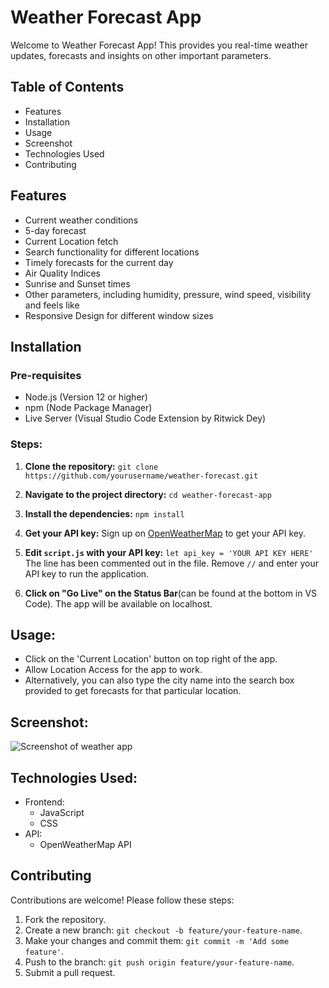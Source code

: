 # Weather Forecast App

Welcome to Weather Forecast App! This provides you real-time weather updates, forecasts and insights on other important parameters.

## Table of Contents
* Features
* Installation
* Usage
* Screenshot
* Technologies Used
* Contributing

## Features
* Current weather conditions
* 5-day forecast
* Current Location fetch
* Search functionality for different locations
* Timely forecasts for the current day
* Air Quality Indices
* Sunrise and Sunset times
* Other parameters, including humidity, pressure, wind speed, visibility and feels like
* Responsive Design for different window sizes

## Installation
### Pre-requisites
* Node.js (Version 12 or higher)
* npm (Node Package Manager)
* Live Server (Visual Studio Code Extension by Ritwick Dey)

### Steps:
1. **Clone the repository:**
`git clone https://github.com/yourusername/weather-forecast.git`

2. **Navigate to the project directory:**
`cd weather-forecast-app`

3. **Install the dependencies:**
`npm install`

4. **Get your API key:**
Sign up on [OpenWeatherMap](https://openweathermap.org/api) to get your API key.

5. **Edit `script.js` with your API key:**
`let api_key = 'YOUR API KEY HERE'`
The line has been commented out in the file. Remove `//` and enter your API key to run the application.

6. **Click on "Go Live" on the Status Bar**(can be found at the bottom in VS Code).
The app will be available on localhost.

## Usage:
* Click on the 'Current Location' button on top right of the app.
* Allow Location Access for the app to work.
* Alternatively, you can also type the city name into the search box provided to get forecasts for that particular location.

## Screenshot:
![Screenshot of weather app](https://imgur.com/a/1dGVd1a)

## Technologies Used:
* Frontend:
    * JavaScript
    * CSS
* API:
    * OpenWeatherMap API

## Contributing
Contributions are welcome! Please follow these steps:
1. Fork the repository.
2. Create a new branch: `git checkout -b feature/your-feature-name`.
3. Make your changes and commit them: `git commit -m 'Add some feature'`.
4. Push to the branch: `git push origin feature/your-feature-name`.
5. Submit a pull request.